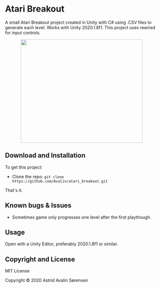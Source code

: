 # Atari Breakout
A small Atari Breakout project created in Unity with C# using .CSV files to generate each level. 
Works with Unity 2020.1.8f1. This project uses rewired for input controls.

<p align="center">
  <img width="401" height="341" src="atari_breakout.PNG">
</p>

## Download and Installation
To get this project:

* Clone the repo: `git clone https://github.com/Avalin/atari_breakout.git`

That's it.

## Known bugs & Issues
- Sometimes game only progresses one level after the first playthough.

## Usage

Open with a Unity Editor, preferably 2020.1.8f1 or similar. 


## Copyright and License

MIT License

Copyright © 2020 Astrid Avalin Sørensen
